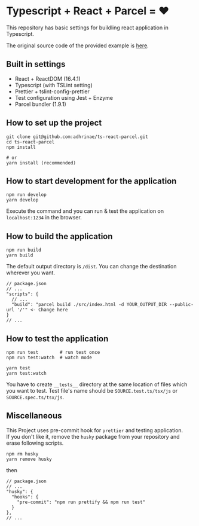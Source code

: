 # Typescript + React + Parcel = ❤️

This repository has basic settings for buildling react application in Typescript.

The original source code of the provided example is [here](https://github.com/kentcdodds/advanced-react-patterns-v2/blob/master/src/exercises-final/11.extra-3.js).

## Built in settings

- React + ReactDOM (16.4.1)
- Typescript (with TSLint setting)
- Prettier + tslint-config-prettier
- Test configuration using Jest + Enzyme
- Parcel bundler (1.9.1)

## How to set up the project

```
git clone git@github.com:adhrinae/ts-react-parcel.git
cd ts-react-parcel
npm install

# or
yarn install (recommended)
```

## How to start development for the application

    npm run develop
    yarn develop

Execute the command and you can run & test the application on `localhost:1234` in the browser.

## How to build the application

    npm run build
    yarn build

The default output directory is `/dist`. You can change the destination wherever you want.

```
// package.json
// ...
"scripts": {
  // ...
  "build": "parcel build ./src/index.html -d YOUR_OUTPUT_DIR --public-url '/'" <- Change here
}
// ...
```

## How to test the application

    npm run test        # run test once
    npm run test:watch  # watch mode

    yarn test
    yarn test:watch

You have to create `__tests__` directory at the same location of files which you want to test.
Test file's name should be `SOURCE.test.ts/tsx/js` or `SOURCE.spec.ts/tsx/js`.

## Miscellaneous

This Project uses pre-commit hook for `prettier` and testing application.  
If you don't like it, remove the `husky` package from your repository and erase following scripts.

    npm rm husky
    yarn remove husky

then

```
// package.json
// ...
"husky": {
  "hooks": {
    "pre-commit": "npm run prettify && npm run test"
  }
},
// ...
```
